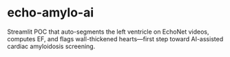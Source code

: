# echo-amylo-ai
Streamlit POC that auto-segments the left ventricle on EchoNet videos, computes EF, and flags wall-thickened hearts—first step toward AI-assisted cardiac amyloidosis screening.
